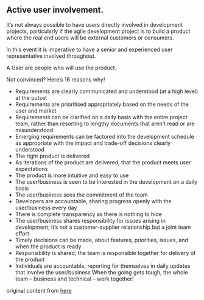 ## Active user involvement.

It’s not always possible to have users directly involved in development projects, particularly if the agile development project is to build a product where the real end users will be external customers or consumers.

In this event it is imperative to have a senior and experienced user representative involved throughout.

A User are people who will use the product.

Not convinced? Here’s 16 reasons why!

- Requirements are clearly communicated and understood (at a high level) at the outset
- Requirements are prioritised appropriately based on the needs of the user and market
- Requirements can be clarified on a daily basis with the entire project team, rather than resorting to lengthy documents that aren’t read or are misunderstood
- Emerging requirements can be factored into the development schedule as appropriate with the impact and trade-off decisions clearly understood
- The right product is delivered
- As iterations of the product are delivered, that the product meets user expectations
- The product is more intuitive and easy to use
- The user/business is seen to be interested in the development on a daily basis
- The user/business sees the commitment of the team
- Developers are accountable, sharing progress openly with the user/business every day
- There is complete transparency as there is nothing to hide
- The user/business shares responsibility for issues arising in development; it’s not a customer-supplier relationship but a joint team effort
- Timely decisions can be made, about features, priorities, issues, and when the product is ready
- Responsibility is shared; the team is responsible together for delivery of the product
- Individuals are accountable, reporting for themselves in daily updates that involve the user/business
When the going gets tough, the whole team – business and technical – work together!


original content from [here](http://www.allaboutagile.com/category/10-key-principles-of-agile/)